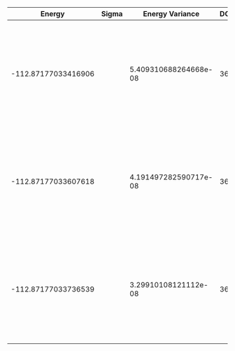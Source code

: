 | Energy              | Sigma | Energy Variance       | DOF | Einf                | Method                                                       | Reference |
|---------------------|-------|-----------------------|-----|---------------------|--------------------------------------------------------------|-----------|
| -112.87177033416906 |       | 5.409310688264668e-08 | 36  | -108.72749097790069 | DMRG (bond dimension 310) using fork tensor product states with U(1) symmetry for charge sector | [paper](https://journals.aps.org/prx/abstract/10.1103/PhysRevX.7.031013) [code](https://github.com/varbench/methods/blob/main/scripts/Impurity/TB-DMFT-SOC_9.py) |
| -112.87177033607618 |       | 4.191497282590717e-08 | 36  | -108.72749097790069 | DMRG (bond dimension 330) using fork tensor product states with U(1) symmetry for charge sector | [paper](https://journals.aps.org/prx/abstract/10.1103/PhysRevX.7.031013) [code](https://github.com/varbench/methods/blob/main/scripts/Impurity/TB-DMFT-SOC_9.py) |
| -112.87177033736539 |       | 3.29910108121112e-08  | 36  | -108.72749097790069 | DMRG (bond dimension 350) using fork tensor product states with U(1) symmetry for charge sector | [paper](https://journals.aps.org/prx/abstract/10.1103/PhysRevX.7.031013) [code](https://github.com/varbench/methods/blob/main/scripts/Impurity/TB-DMFT-SOC_9.py) |
